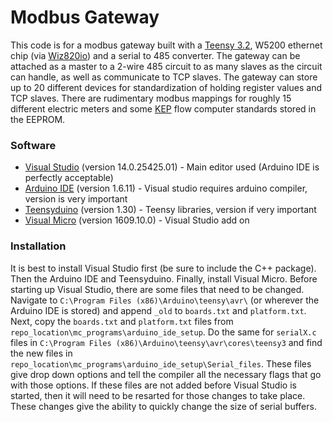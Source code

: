 # Modbus Gateway

This code is for a modbus gateway built with a [Teensy 3.2], W5200 ethernet chip (via [Wiz820io]) and a serial to 485 converter.  The gateway can be attached as a master to a 2-wire 485 circuit to as many slaves as the circuit can handle, as well as communicate to TCP slaves.  The gateway can store up to 20 different devices for standardization of holding register values and TCP slaves.  There are rudimentary modbus mappings for roughly 15 different electric meters and some [KEP] flow computer standards stored in the EEPROM.


### Software
* [Visual Studio] (version 14.0.25425.01) - Main editor used (Arduino IDE is perfectly acceptable)
* [Arduino IDE] (version 1.6.11) - Visual studio requires arduino compiler, version is very important
* [Teensyduino] (version 1.30) - Teensy libraries, version if very important
* [Visual Micro] (version 1609.10.0) - Visual Studio add on

### Installation
It is best to install Visual Studio first (be sure to include the C++ package).  Then the Arduino IDE and Teensyduino.  Finally, install Visual Micro.  Before starting up Visual Studio, there are some files that need to be changed.  Navigate to `C:\Program Files (x86)\Arduino\teensy\avr\` (or wherever the Arduino IDE is stored) and append `_old` to `boards.txt` and `platform.txt`.  Next, copy the `boards.txt` and `platform.txt` files from `repo_location\mc_programs\arduino_ide_setup`. Do the same for `serialX.c` files in  `C:\Program Files (x86)\Arduino\teensy\avr\cores\teensy3` and find the new files in `repo_location\mc_programs\arduino_ide_setup\Serial_files`.  These files give drop down options and tell the compiler all the necessary flags that go with those options.  If these files are not added before Visual Studio is started, then it will need to be resarted for those changes to take place.  These changes give the ability to quickly change the size of serial buffers.

[Teensy 3.2]: https://www.pjrc.com/store/teensy32.html
[Wiz820io]: http://www.wiznet.co.kr/product-item/wiz820io/
[KEP]: http://www.kep.com/productPages/flow-instruments/flow-computer.html
[Visual Studio]: https://www.visualstudio.com/downloads/
[Arduino IDE]: https://www.arduino.cc/en/Main/Software
[Teensyduino]: http://www.pjrc.com/teensy/td_download.html
[Visual Micro]: http://www.visualmicro.com/page/Arduino-Visual-Studio-Downloads.aspx